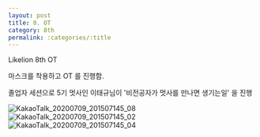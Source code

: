 ```yaml
---
layout: post
title: 0. OT
category: 8th
permalink: :categories/:title
---
```


 Likelion 8th OT

마스크를 착용하고 OT 를 진행함.  

졸업자 세션으로 5기 멋사인 이태규님이 '비전공자가 멋사를 만나면 생기는일' 을 진행  

![KakaoTalk_20200709_201507145_08](https://user-images.githubusercontent.com/30469948/99151387-262cd680-26de-11eb-8140-79f92c950cfa.jpg)
![KakaoTalk_20200709_201507145_02](https://user-images.githubusercontent.com/30469948/99151391-2c22b780-26de-11eb-80e9-b3ff21a546c3.jpg)
![KakaoTalk_20200709_201507145_04](https://user-images.githubusercontent.com/30469948/99151392-2cbb4e00-26de-11eb-8e78-5473da82db9d.jpg)

